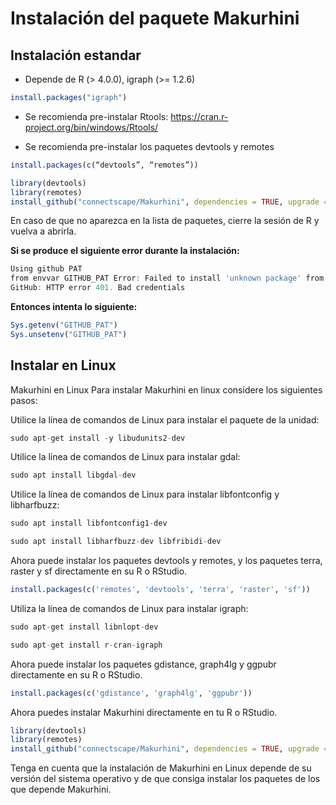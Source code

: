 # Instalación del paquete Makurhini

## Instalación estandar

-   Depende de R (\> 4.0.0), igraph (\>= 1.2.6)


``` r
install.packages("igraph")
```

-   Se recomienda pre-instalar Rtools:
<https://cran.r-project.org/bin/windows/Rtools/>

-   Se recomienda pre-instalar los paquetes devtools y remotes


``` r
install.packages(c(“devtools”, “remotes”))
```


``` r
library(devtools) 
library(remotes)
install_github("connectscape/Makurhini", dependencies = TRUE, upgrade = "never")
```

En caso de que no aparezca en la lista de paquetes, cierre la sesión de
R y vuelva a abrirla.

**Si se produce el siguiente error durante la instalación:**


``` r
Using github PAT
from envvar GITHUB_PAT Error: Failed to install 'unknown package' from
GitHub: HTTP error 401. Bad credentials
```

**Entonces intenta lo siguiente:**


``` r
Sys.getenv("GITHUB_PAT") 
Sys.unsetenv("GITHUB_PAT")
```

## Instalar en Linux

Makurhini en Linux Para instalar Makurhini en linux considere los
siguientes pasos:

Utilice la línea de comandos de Linux para instalar el paquete de la
unidad:


``` r
sudo apt-get install -y libudunits2-dev
```

Utilice la línea de comandos de Linux para instalar gdal:


``` r
sudo apt install libgdal-dev
```

Utilice la línea de comandos de Linux para instalar libfontconfig y
libharfbuzz:


``` r
sudo apt install libfontconfig1-dev

sudo apt install libharfbuzz-dev libfribidi-dev
```

Ahora puede instalar los paquetes devtools y remotes, y los paquetes
terra, raster y sf directamente en su R o RStudio.


``` r
install.packages(c('remotes', 'devtools', 'terra', 'raster', 'sf'))
```

Utiliza la línea de comandos de Linux para instalar igraph:


``` r
sudo apt-get install libnlopt-dev

sudo apt-get install r-cran-igraph
```

Ahora puede instalar los paquetes gdistance, graph4lg y ggpubr
directamente en su R o RStudio.


``` r
install.packages(c('gdistance', 'graph4lg', 'ggpubr'))
```

Ahora puedes instalar Makurhini directamente en tu R o RStudio.


``` r
library(devtools) 
library(remotes) 
install_github("connectscape/Makurhini", dependencies = TRUE, upgrade = "never") 
```

Tenga en cuenta que la instalación de Makurhini en Linux depende de su
versión del sistema operativo y de que consiga instalar los paquetes de
los que depende Makurhini.
